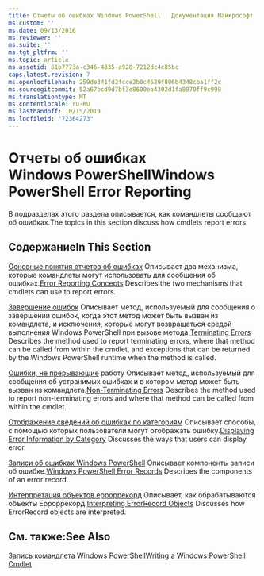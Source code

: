 ```yaml
---
title: Отчеты об ошибках Windows PowerShell | Документация Майкрософт
ms.custom: ''
ms.date: 09/13/2016
ms.reviewer: ''
ms.suite: ''
ms.tgt_pltfrm: ''
ms.topic: article
ms.assetid: 61b7773a-c346-4835-a928-7212dc4c85bc
caps.latest.revision: 7
ms.openlocfilehash: 259de341fd2fcce2b0c4629f806b4348cba1ff2c
ms.sourcegitcommit: 52a67bcd9d7bf3e8600ea4302d1fa8970ff9c998
ms.translationtype: MT
ms.contentlocale: ru-RU
ms.lasthandoff: 10/15/2019
ms.locfileid: "72364273"
---
```

# <a name="windows-powershell-error-reporting"></a><span data-ttu-id="34150-102">Отчеты об ошибках Windows PowerShell</span><span class="sxs-lookup"><span data-stu-id="34150-102">Windows PowerShell Error Reporting</span></span>

<span data-ttu-id="34150-103">В подразделах этого раздела описывается, как командлеты сообщают об ошибках.</span><span class="sxs-lookup"><span data-stu-id="34150-103">The topics in this section discuss how cmdlets report errors.</span></span>

## <a name="in-this-section"></a><span data-ttu-id="34150-104">Содержание</span><span class="sxs-lookup"><span data-stu-id="34150-104">In This Section</span></span>

<span data-ttu-id="34150-105">[Основные понятия отчетов об ошибках](./error-reporting-concepts.md) Описывает два механизма, которые командлеты могут использовать для сообщения об ошибках.</span><span class="sxs-lookup"><span data-stu-id="34150-105">[Error Reporting Concepts](./error-reporting-concepts.md) Describes the two mechanisms that cmdlets can use to report errors.</span></span>

<span data-ttu-id="34150-106">[Завершение ошибок](./terminating-errors.md) Описывает метод, используемый для сообщения о завершении ошибок, когда этот метод может быть вызван из командлета, и исключения, которые могут возвращаться средой выполнения Windows PowerShell при вызове метода.</span><span class="sxs-lookup"><span data-stu-id="34150-106">[Terminating Errors](./terminating-errors.md) Describes the method used to report terminating errors, where that method can be called from within the cmdlet, and exceptions that can be returned by the Windows PowerShell runtime when the method is called.</span></span>

<span data-ttu-id="34150-107">[Ошибки, не прерывающие](./non-terminating-errors.md) работу Описывает метод, используемый для сообщения об устранимых ошибках и в котором метод может быть вызван из командлета.</span><span class="sxs-lookup"><span data-stu-id="34150-107">[Non-Terminating Errors](./non-terminating-errors.md) Describes the method used to report non-terminating errors and where that method can be called from within the cmdlet.</span></span>

<span data-ttu-id="34150-108">[Отображение сведений об ошибках по категориям](./displaying-error-information.md) Описывает способы, с помощью которых пользователи могут отображать ошибку.</span><span class="sxs-lookup"><span data-stu-id="34150-108">[Displaying Error Information by Category](./displaying-error-information.md) Discusses the ways that users can display error.</span></span>

<span data-ttu-id="34150-109">[Записи об ошибках Windows PowerShell](./windows-powershell-error-records.md) Описывает компоненты записи об ошибке.</span><span class="sxs-lookup"><span data-stu-id="34150-109">[Windows PowerShell Error Records](./windows-powershell-error-records.md) Describes the components of an error record.</span></span>

<span data-ttu-id="34150-110">[Интерпретация объектов ерроррекорд](./interpreting-errorrecord-objects.md) Описывает, как обрабатываются объекты Ерроррекорд.</span><span class="sxs-lookup"><span data-stu-id="34150-110">[Interpreting ErrorRecord Objects](./interpreting-errorrecord-objects.md) Discusses how ErrorRecord objects are interpreted.</span></span>

## <a name="see-also"></a><span data-ttu-id="34150-111">См. также:</span><span class="sxs-lookup"><span data-stu-id="34150-111">See Also</span></span>

[<span data-ttu-id="34150-112">Запись командлета Windows PowerShell</span><span class="sxs-lookup"><span data-stu-id="34150-112">Writing a Windows PowerShell Cmdlet</span></span>](./writing-a-windows-powershell-cmdlet.md)

